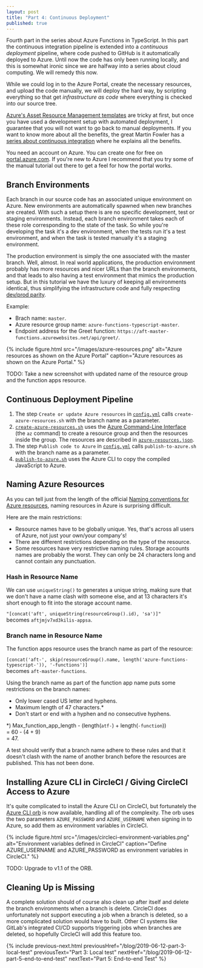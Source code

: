 ```yaml
---
layout: post
title: "Part 4: Continuous Deployment"
published: true
---
```


Fourth part in the series about Azure Functions in TypeScript. In this part the continuous integration pipeline is extended into a _continuous deployment_ pipeline, where code pushed to GitHub is it automatically deployed to Azure. Until now the code has only been running locally, and this is somewhat ironic since we are halfway into a series about cloud computing. We will remedy this now.

While we could log in to the Azure Portal, create the necessary resources, and upload the code manually, we will deploy the hard way, by scripting everything so that get _infrastructure as code_ where everything is checked into our source tree.

[Azure's Asset Resource Management templates](https://docs.microsoft.com/en-us/azure/azure-resource-manager/) are tricky at first, but once you have used a development setup with automated deployment, I guarantee that you will not want to go back to manual deployments. If you want to know more about all the benefits, the great Martin Fowler has a [series about continuous integration](https://martinfowler.com/articles/continuousIntegration.html) where he explains all the benefits.

You need an account on Azure. You can create one for free on [portal.azure.com](https://portal.azure.com/). If you're new to Azure I recommend that you try some of the manual tutorial out there to get a feel for how the portal works.

## Branch Environments

Each branch in our source code has an associated unique environment on Azure. New environments are automatically spawned when new branches are created. With such a setup there is are no specific development, test or staging environments. Instead, each branch environment takes each of these role corresponding to the state of the task. So while you're developing the task it's a dev environment, when the tests run it's a test environment, and when the task is tested manually it's a staging environment.

The production environment is simply the one associated with the master branch. Well, almost. In real world applications, the production environment probably has more resources and nicer URLs than the branch environments, and that leads to also having a test environment that mimics the production setup. But in this tutorial we have the luxury of keeping all environments identical, thus simplifying the infrastructure code and fully respecting [dev/prod parity](https://12factor.net/dev-prod-parity).

Example:

- Brach name: `master`.
- Azure resource group name: `azure-functions-typescript-master`.
- Endpoint address for the Greet function: `https://aft-master-functions.azurewebsites.net/api/greet/`.

{% include figure.html
  src="/images/azure-resources.png"
  alt="Azure resources as shown on the Azure Portal"
  caption="Azure resources as shown on the Azure Portal."
%}

TODO: Take a new screenshot with updated name of the resource group and the function apps resource.

## Continuous Deployment Pipeline

1. The step `Create or update Azure resources` in [`config.yml`](https://github.com/janaagaard75/azure-functions-typescript/blob/part4/.circleci/config.yml) calls `create-azure-resources.sh` with the branch name as a parameter.
2. [`create-azure-resources.sh`](https://github.com/janaagaard75/azure-functions-typescript/blob/part4/.circleci/create-azure-resources.sh) uses the [Azure Command-Line Interface](https://docs.microsoft.com/en-us/cli/azure/?view=azure-cli-latest) (the `az` command) to create a resource group and then the resources inside the group. The resources are described in [`azure-resources.json`](https://github.com/janaagaard75/azure-functions-typescript/blob/part4/.circleci/azure-resources.json).
3. The step `Publish code to Azure` in [`config.yml`](https://github.com/janaagaard75/azure-functions-typescript/blob/part4/.circleci/config.yml) calls `publish-to-azure.sh` with the branch name as a parameter.
4. [`publish-to-azure.sh`](https://github.com/janaagaard75/azure-functions-typescript/blob/part4/.circleci/publish-to-azure.sh) uses the Azure CLI to copy the compiled JavaScript to Azure.

## Naming Azure Resources

As you can tell just from the length of the official [Naming conventions for Azure resources](https://docs.microsoft.com/en-us/azure/architecture/best-practices/naming-conventions), naming resources in Azure is surprising difficult.

Here are the main restrictions:

- Resource names have to be globally unique. Yes, that's across all users of Azure, not just your own/your company's!
- There are different restrictions depending on the type of the resource.
- Some resources have very restrictive naming rules. Storage accounts names are probably the worst. They can only be 24 characters long and cannot contain any punctuation.

### Hash in Resource Name

We can use `uniqueString()` to generates a unique string, making sure that we don't have a name clash with someone else, and at 13 characters it's short enough to fit into the storage account name.

`"[concat('aft', uniqueString(resourceGroup().id), 'sa')]"`
<br>becomes `aftjmjv7xd3kilis-appsa`.

### Branch name in Resource Name

The function apps resource uses the branch name as part of the resource:

`[concat('aft-', skip(resourceGroup().name, length('azure-functions-typescript-')), '-functions')]`
<br>becomes `aft-master-functions`.

Using the branch name as part of the function app name puts some restrictions on the branch names:

- Only lower cased US letter and hyphens.
- Maximum length of 47 characters.\*
- Don't start or end with a hyphen and no consecutive hyphens.

\*) Max_function_app_length - (length(`atf-`) + length(`-function`))
<br>= 60 - (4 + 9)
<br>= 47.

A test should verify that a branch name adhere to these rules and that it doesn't clash with the name of another branch before the resources are published. This has not been done.

## Installing Azure CLI in CircleCI / Giving CircleCI Access to Azure

It's quite complicated to install the Azure CLI on CircleCI, but fortunately the [Azure CLI orb](https://circleci.com/orbs/registry/orb/circleci/azure-cli) is now available, handling all of the complexity. The orb uses the two parameters `AZURE_PASSWORD` and `AZURE_USERNAME` when signing in to Azure, so add them as environment variables in CircleCI.

{% include figure.html
  src="/images/circleci-environment-variables.png"
  alt="Environment variables defined in CircleCI"
  caption="Define AZURE_USERNAME and AZURE_PASSWORD as environment variables in CircleCI."
%}

TODO: Upgrade to v1.1 of the ORB.

## Cleaning Up is Missing

A complete solution should of course also clean up after itself and delete the branch environments when a branch is delete. CircleCI does unfortunately not support executing a job when a branch is deleted, so a more complicated solution would have to built. Other CI systems like GitLab's integrated CI/CD supports triggering jobs when branches are deleted, so hopefully CircleCI will add this feature too.

{% include previous-next.html
  previousHref="/blog/2019-06-12-part-3-local-test"
  previousText="Part 3: Local test"
  nextHref="/blog/2019-06-12-part-5-end-to-end-test"
  nextText="Part 5: End-to-end Test"
%}
